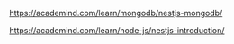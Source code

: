 https://academind.com/learn/mongodb/nestjs-mongodb/

https://academind.com/learn/node-js/nestjs-introduction/